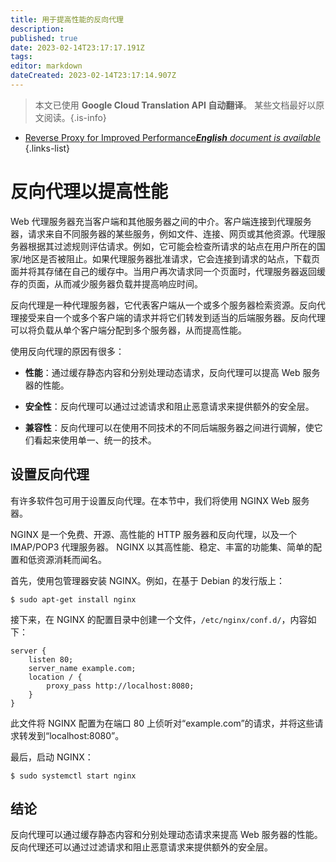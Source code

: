 ```yaml
---
title: 用于提高性能的反向代理
description: 
published: true
date: 2023-02-14T23:17:17.191Z
tags: 
editor: markdown
dateCreated: 2023-02-14T23:17:14.907Z
---
```


> 本文已使用 **Google Cloud Translation API 自动翻译**。
某些文档最好以原文阅读。{.is-info}



- [Reverse Proxy for Improved Performance***English** document is available*](/en/Knowledge-base/Backend/reverse-proxy-for-improved-performance)
{.links-list}


# 反向代理以提高性能

Web 代理服务器充当客户端和其他服务器之间的中介。客户端连接到代理服务器，请求来自不同服务器的某些服务，例如文件、连接、网页或其他资源。代理服务器根据其过滤规则评估请求。例如，它可能会检查所请求的站点在用户所在的国家/地区是否被阻止。如果代理服务器批准请求，它会连接到请求的站点，下载页面并将其存储在自己的缓存中。当用户再次请求同一个页面时，代理服务器返回缓存的页面，从而减少服务器负载并提高响应时间。

反向代理是一种代理服务器，它代表客户端从一个或多个服务器检索资源。反向代理接受来自一个或多个客户端的请求并将它们转发到适当的后端服务器。反向代理可以将负载从单个客户端分配到多个服务器，从而提高性能。

使用反向代理的原因有很多：

* **性能**：通过缓存静态内容和分别处理动态请求，反向代理可以提高 Web 服务器的性能。

* **安全性**：反向代理可以通过过滤请求和阻止恶意请求来提供额外的安全层。

* **兼容性**：反向代理可以在使用不同技术的不同后端服务器之间进行调解，使它们看起来使用单一、统一的技术。

## 设置反向代理

有许多软件包可用于设置反向代理。在本节中，我们将使用 NGINX Web 服务器。

 NGINX 是一个免费、开源、高性能的 HTTP 服务器和反向代理，以及一个 IMAP/POP3 代理服务器。 NGINX 以其高性能、稳定、丰富的功能集、简单的配置和低资源消耗而闻名。

首先，使用包管理器安装 NGINX。例如，在基于 Debian 的发行版上：

```
$ sudo apt-get install nginx
```

接下来，在 NGINX 的配置目录中创建一个文件，`/etc/nginx/conf.d/`，内容如下：

```
server {
    listen 80;
    server_name example.com;
    location / {
        proxy_pass http://localhost:8080;
    }
}
```

此文件将 NGINX 配置为在端口 80 上侦听对“example.com”的请求，并将这些请求转发到“localhost:8080”。

最后，启动 NGINX：

```
$ sudo systemctl start nginx
```

## 结论

反向代理可以通过缓存静态内容和分别处理动态请求来提高 Web 服务器的性能。反向代理还可以通过过滤请求和阻止恶意请求来提供额外的安全层。